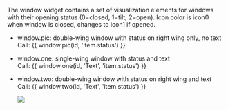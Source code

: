 The window widget contains a set of visualization elements for windows with their opening status (0=closed, 1=tilt, 2=open).
Icon color is icon0 when window is closed, changes to icon1 if opened.

- window.pic: double-wing window with status on right wing only, no text  
    Call:  {{ window.pic(id, 'item.status') }}  
- window.one: single-wing window with status and text  
    Call:  {{ window.one(id, 'Text', 'item.status') }}  
- window.two: double-wing window with status on right wing and text  
    Call:  {{ window.two(id, 'Text', 'item.status') }}

  ![](https://github.com/smartVISU-newstuff/widgets/blob/master/window/pics/two.png)
